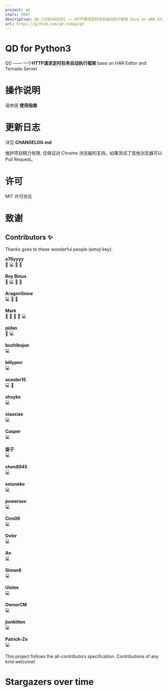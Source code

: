 ```yaml
---
project: qd
stars: 5087
description: QD [v20240210] —— HTTP请求定时任务自动执行框架 base on HAR Editor and Tornado Server
url: https://github.com/qd-today/qd
---
```


QD for Python3
==============

QD —— 一个**HTTP请求定时任务自动执行框架** base on HAR Editor and Tornado Server

操作说明
====

请参阅 **使用指南**

更新日志
====

详见 **CHANGELOG.md**

维护项目精力有限, 仅保证对 Chrome 浏览器的支持。如果测试了其他浏览器可以 Pull Request。

许可
==

MIT 许可协议

致谢
==

Contributors ✨
--------------

Thanks goes to these wonderful people (emoji key):

  
**a76yyyy**  
🎨 💻 🚧 📖

  
**Roy Binux**  
🎨 💻 🚧 📖

  
**AragonSnow**  
💻 🎨 🚧

  
**Mark**  
🎨 📝 📖 🚧 💻

  
**pidan**  
🎨 💻

  
**buzhibujue**  
💻

  
**billypon**  
💻

  
**acooler15**  
💻 🚧

  
**shxyke**  
💻

  
**xiaoxiao**  
💻

  
**Casper**  
💻

  
**旋子**  
💻

  
**chen8945**  
💻

  
**seiuneko**  
💻

  
**powersee**  
💻

  
**Cirn09**  
💻

  
**Ovler**  
💻

  
**An**  
💻

  
**Siman8**  
💻

  
**Uiolee**  
💻

  
**OwnerCM**  
💻

  
**jionkitten**  
💻

  
**Patrick-Ze**  
💻

This project follows the all-contributors specification. Contributions of any kind welcome!

Stargazers over time
====================

